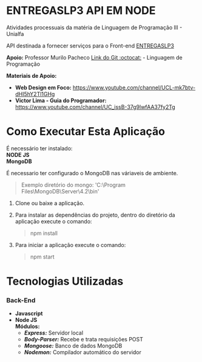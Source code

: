 # ENTREGASLP3 API EM NODE

Atividades processuais da matéria de Linguagem de Programação III - Unialfa

API destinada a fornecer serviços para o Front-end [ENTREGASLP3](https://github.com/Di-Go/ENTREGASLP3)

**Apoio:** Professor Murilo Pacheco [Link do Git :octocat:](https://github.com/murilopacheco) - Linguagem de Programação 

**Materiais de Apoio:**
- **Web Design em Foco:** https://www.youtube.com/channel/UCL-mk7btv-dHI5hY2Tl1GHg
- **Victor Lima - Guia do Programador:** https://www.youtube.com/channel/UC_issB-37g9lwfAA37fy2Tg

# Como Executar Esta Aplicação

É necessário ter instalado:<br/>
**NODE JS**<br/>
**MongoDB**

É necessario ter configurado o MongoDB nas váriaveis de ambiente.<br/>
> Exemplo diretório do mongo: 'C:\Program Files\MongoDB\Server\4.2\bin'

1. Clone ou baixe a aplicação.
2. Para instalar as dependências do projeto, dentro do diretório da aplicação execute o comando:<br/>
    > npm install

3. Para iniciar a aplicação execute o comando:<br/>
    > npm start

# Tecnologias Utilizadas
### Back-End
- **Javascript**
- **Node JS**<br/>
    **Módulos:**<br/>
    - **_Express:_** Servidor local
    - **_Body-Parser:_** Recebe e trata requisições POST
    - **_Mongoose:_** Banco de dados MongoDB
    - **_Nodemon:_** Compilador automático do servidor
